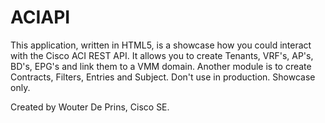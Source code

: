 # ACIAPI

This application, written in HTML5, is a showcase how you could interact with the Cisco ACI REST API.
It allows you to create Tenants, VRF's, AP's, BD's, EPG's and link them to a VMM domain. Another module is to create Contracts, Filters, Entries and Subject. Don't use in production. Showcase only.

Created by Wouter De Prins, Cisco SE.
